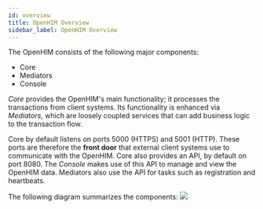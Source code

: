 ```yaml
---
id: overview
title: OpenHIM Overview
sidebar_label: OpenHIM Overview
---
```


The OpenHIM consists of the following major components:

- Core
- Mediators
- Console

_Core_ provides the OpenHIM's main functionality; it processes the transactions from client systems. Its functionality is enhanced via _Mediators_, which are loosely coupled services that can add business logic to the transaction flow.

Core by default listens on ports 5000 (HTTPS) and 5001 (HTTP). These ports are therefore the **front door** that external client systems use to communicate with the OpenHIM. Core also provides an API, by default on port 8080. The _Console_ makes use of this API to manage and view the OpenHIM data. Mediators also use the API for tasks such as registration and heartbeats.

The following diagram summarizes the components:
![](assets/overview/openhim-ports.png)
